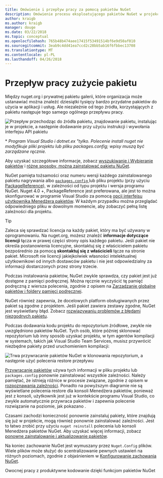 ```yaml
---
title: Omówienie i przepływ pracy za pomocą pakietów NuGet
description: Omówienie procesu eksploatującego pakietów NuGet w projekcie, wraz z łączami do innych części określonego procesu.
author: kraigb
ms.author: kraigb
manager: douge
ms.date: 03/22/2018
ms.topic: conceptual
ms.openlocfilehash: 765b48b474aee17415f53491514bf6e9d50af010
ms.sourcegitcommit: 3eab9c4dd41ea7ccd2c28bb5ab16f6fbbec13708
ms.translationtype: MT
ms.contentlocale: pl-PL
ms.lasthandoff: 04/26/2018
---
```

# <a name="package-consumption-workflow"></a>Przepływ pracy zużycie pakietu

Między nuget.org i prywatnej pakietu galerii, które organizacja może ustanawiać można znaleźć dziesiątki tysięcy bardzo przydatne pakietów do użycia w aplikacji i usług. Ale niezależnie od tego źródła, korzystających z pakietu następuje tego samego ogólnego przepływu pracy.

![Przepływ przechodząc do źródła pakietu, znajdowanie pakietu, instalując je w projekcie, a następnie dodawanie przy użyciu instrukcji i wywołania interfejsu API pakietu](media/Overview-01-GeneralFlow.png)

\* _Program Visual Studio i dotnet.ex "tylko. Polecenie install nuget nie modyfikuje pliki projektu lub pliku packages.config; wpisy muszą być zarządzane ręcznie._

Aby uzyskać szczegółowe informacje, zobacz [wyszukiwanie i Wybieranie pakietów](../consume-packages/finding-and-choosing-packages.md) i [różne sposoby, można zainstalować pakietu NuGet](ways-to-install-a-package.md).

NuGet pamięta tożsamości oraz numeru wersji każdego zainstalowanego pakietu nagrywania albo [ `packages.config` ](../reference/packages-config.md) lub pliku projektu (przy użyciu [PackageReference](../consume-packages/package-references-in-project-files.md)), w zależności od typu projektu i wersja programu NuGet. Nuget 4.0 +, PackageReference jest preferowana, ale jest to można skonfigurować w programie Visual Studio za pomocą [opcji interfejsu użytkownika Menedżera pakietów](../tools/package-manager-ui.md). W każdym przypadku można przeglądać odpowiedniego pliku w dowolnym momencie, aby zobaczyć pełną listę zależności dla projektu.

> [!Tip]
> Zaleca się sprawdzać licencja na każdy pakiet, który ma być używany w oprogramowaniu. Na nuget.org, możesz znaleźć **informacje dotyczące licencji** łącza w prawej części strony opis każdego pakietu. Jeśli pakiet nie określa postanowienia licencyjne, skontaktuj się z właścicielem pakietu bezpośrednio za pomocą **skontaktuj się z właścicieli** łącze na stronie pakiet. Microsoft nie licencji jakiejkolwiek własności intelektualnej użytkownikowi od innych dostawców pakietu i nie jest odpowiedzialny za informacji dostarczonych przez strony trzecie.

Podczas instalowania pakietów, NuGet zwykle sprawdza, czy pakiet jest już dostępne z pamięci podręcznej. Można ręcznie wyczyścić tę pamięć podręczną z wiersza polecenia, zgodnie z opisem na [Zarządzanie globalne pakietów i foldery pamięci podręcznej](../consume-packages/managing-the-global-packages-and-cache-folders.md).

NuGet również zapewnia, że docelowych platform obsługiwanych przez pakiet są zgodne z projektem. Jeśli pakiet zawiera zestawy zgodne, NuGet jest wyświetlany błąd. Zobacz [rozwiązywaniu problemów z błędami niezgodnych pakietu](dependency-resolution.md#resolving-incompatible-package-errors).

Podczas dodawania kodu projektu do repozytorium źródłowe, zwykle nie uwzględniono pakietów NuGet. Tych osób, które później sklonować repozytorium lub inny sposób uzyskać projektu, w tym agentów kompilacji w systemach, takich jak Visual Studio Team Services, musisz przywrócić niezbędne pakiety przed uruchomieniem kompilacji:

![Trwa przywracanie pakietów NuGet w klonowania repozytorium, a następnie użyć polecenia restore przepływu](media/Overview-02-RestoreFlow.png)

[Przywracanie pakietów](../consume-packages/package-restore.md) używa tych informacji w pliku projektu lub `packages.config` ponownie zainstalować wszystkie zależności. Należy pamiętać, że istnieją różnice w procesie związane, zgodnie z opisem w [rozpoznawania zależności](../consume-packages/dependency-resolution.md). Ponadto na powyższym diagramie nie są wyświetlane polecenia restore dla konsoli Menedżera pakietów, ponieważ jest z konsoli, użytkownik jest już w kontekście programu Visual Studio, co zwykle automatycznie przywraca pakietów i zapewnia polecenie rozwiązanie na poziomie, jak pokazano .

Czasami zachodzi konieczność ponownie zainstaluj pakiety, które znajdują się już w projekcie, mogą również ponownie zainstalować zależności. Jest to łatwo zrobić przy użyciu `nuget reinstall` polecenia lub konsoli Menedżera pakietów NuGet. Aby uzyskać więcej informacji, zobacz [ponowne zainstalowanie i aktualizowanie pakietów](../consume-packages/reinstalling-and-updating-packages.md).

Na koniec zachowanie NuGet jest wymuszany przez `Nuget.Config` plików. Wiele plików może służyć do scentralizowanie pewnych ustawień na różnych poziomach, zgodnie z objaśnieniem w [Konfigurowanie zachowania NuGet](../consume-packages/configuring-nuget-behavior.md).

Owocnej pracy z produktywne kodowanie dzięki funkcjom pakietów NuGet
